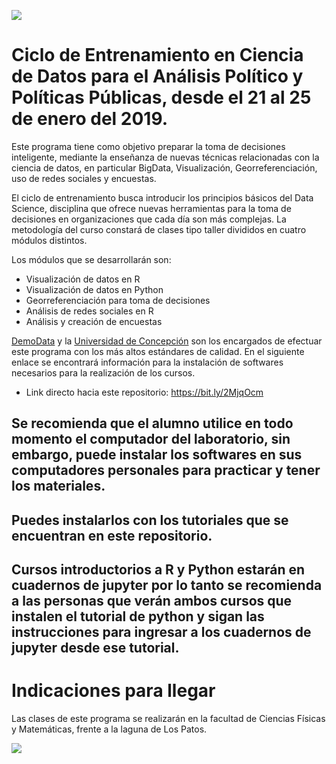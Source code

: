 ![](https://github.com/DemoData2019/-miscellaneous/blob/7be3a62baa74c5b25660fa96c7c5723ef9812470/images/Banner.png)
# Ciclo de Entrenamiento en Ciencia de Datos para el Análisis Político y Políticas Públicas, desde el 21 al 25 de enero del 2019.

Este programa tiene como objetivo preparar la toma de decisiones inteligente, mediante la enseñanza de nuevas técnicas relacionadas con la ciencia de datos, en particular BigData, Visualización, Georreferenciación, uso de redes sociales y encuestas. 

El ciclo de entrenamiento busca introducir los principios básicos del Data Science, disciplina que ofrece nuevas herramientas para la toma de decisiones en organizaciones que cada día son más complejas. La metodología del curso constará de clases tipo taller divididos en cuatro módulos distintos.

Los módulos que se desarrollarán son:
* Visualización de datos en R
* Visualización de datos en Python
* Georreferenciación para toma de decisiones
* Análisis de redes sociales en R
* Análisis y creación de encuestas

[DemoData](http://www.demodata.cl/) y la [Universidad de Concepción](http://www.udec.cl) son los encargados de efectuar este programa con los más altos estándares de calidad. En el siguiente enlace se encontrará información para la instalación de softwares necesarios para la realización de los cursos. 

 * Link directo hacia este repositorio: https://bit.ly/2MjqOcm


## Se recomienda que el alumno utilice en todo momento el computador del laboratorio, sin embargo, puede instalar los softwares en sus computadores personales para practicar y tener los materiales. 

## Puedes instalarlos con los tutoriales que se encuentran en este repositorio.

## Cursos introductorios a R y Python estarán en cuadernos de jupyter por lo tanto se recomienda a las personas que verán ambos cursos que instalen el tutorial de python y sigan las instrucciones para ingresar a los cuadernos de jupyter desde ese tutorial.

# Indicaciones para llegar

Las clases de este programa se realizarán en la facultad de Ciencias Físicas y Matemáticas, frente a la laguna de Los Patos.

![](https://github.com/DemoData2019/-miscellaneous/blob/master/images/Indicaciones.png)
